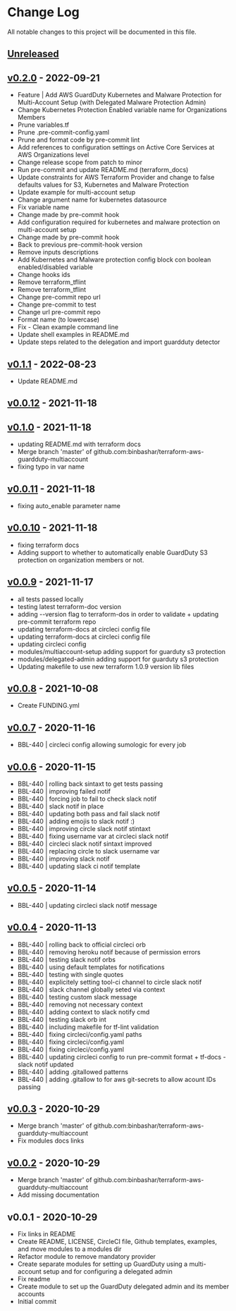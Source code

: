 # Change Log

All notable changes to this project will be documented in this file.

<a name="unreleased"></a>
## [Unreleased]



<a name="v0.2.0"></a>
## [v0.2.0] - 2022-09-21

- Feature | Add AWS GuardDuty Kubernetes and Malware Protection for Multi-Account Setup (with Delegated Malware Protection Admin)
- Change Kubernetes Protection Enabled variable name for Organizations Members
- Prune variables.tf
- Prune .pre-commit-config.yaml
- Prune and format code by pre-commit lint
- Add references to configuration settings on Active Core Services at AWS Organizations level
- Change release scope from patch to minor
- Run pre-commit and update README.md (terraform_docs)
- Update constraints for AWS Terraform Provider and change to false defaults values for S3, Kubernetes and Malware Protection
- Update example for multi-account setup
- Change argument name for kubernetes datasource
- Fix variable name
- Change made by pre-commit hook
- Add configuration required for kubernetes and malware protection on multi-account setup
- Change made by pre-commit hook
- Back to previous pre-commit-hook version
- Remove inputs descriptions
- Add Kubernetes and Malware protection config block con boolean enabled/disabled variable
- Change hooks ids
- Remove terraform_tflint
- Remove terraform_tflint
- Change pre-commit repo url
- Change pre-commit to test
- Change url pre-commit repo
- Format name (to lowercase)
- Fix - Clean example command line
- Update shell examples in README.md
- Update steps related to the delegation and import guardduty detector


<a name="v0.1.1"></a>
## [v0.1.1] - 2022-08-23

- Update README.md


<a name="v0.0.12"></a>
## [v0.0.12] - 2021-11-18



<a name="v0.1.0"></a>
## [v0.1.0] - 2021-11-18

- updating README.md with terraform docs
- Merge branch 'master' of github.com:binbashar/terraform-aws-guardduty-multiaccount
- fixing typo in var name


<a name="v0.0.11"></a>
## [v0.0.11] - 2021-11-18

- fixing auto_enable parameter name


<a name="v0.0.10"></a>
## [v0.0.10] - 2021-11-18

- fixing terraform docs
- Adding support to whether to automatically enable GuardDuty S3 protection on organization members or not.


<a name="v0.0.9"></a>
## [v0.0.9] - 2021-11-17

- all tests passed locally
- testing latest terraform-doc version
- adding --version flag to terraform-dos in order to validate + updating pre-commit terraform repo
- updating terraform-docs at circleci config file
- updating terraform-docs at circleci config file
- updating circleci config
- modules/multiaccount-setup adding support for guarduty s3 protection
- modules/delegated-admin adding support for guarduty s3 protection
- Updating makefile to use new terraform 1.0.9 version lib files


<a name="v0.0.8"></a>
## [v0.0.8] - 2021-10-08

- Create FUNDING.yml


<a name="v0.0.7"></a>
## [v0.0.7] - 2020-11-16

- BBL-440 | circleci config allowing sumologic for every job


<a name="v0.0.6"></a>
## [v0.0.6] - 2020-11-15

- BBL-440 | rolling back sintaxt to get tests passing
- BBL-440 | improving failed notif
- BBL-440 | forcing job to fail to check slack notif
- BBL-440 | slack notif in place
- BBL-440 | updating both pass and fail slack notif
- BBL-440 | adding emojis to slack notif :)
- BBL-440 | improving circle slack notif stintaxt
- BBL-440 | fixing username var at circleci slack notif
- BBL-440 | circleci slack notif sintaxt improved
- BBL-440 | replacing circle to slack username var
- BBL-440 | improving slack notif
- BBL-440 | updating slack ci notif template


<a name="v0.0.5"></a>
## [v0.0.5] - 2020-11-14

- BBL-440 | updating circleci slack notif message


<a name="v0.0.4"></a>
## [v0.0.4] - 2020-11-13

- BBL-440 | rolling back to official circleci orb
- BBL-440 | removing heroku notif because of permission errors
- BBL-440 | testing slack notif orbs
- BBL-440 | using default templates for notifications
- BBL-440 | testing with single quotes
- BBL-440 | explicitely setting tool-ci channel to circle slack notif
- BBL-440 | slack channel globally seted via context
- BBL-440 | testing custom slack message
- BBL-440 | removing not necessary context
- BBL-440 | adding context to slack notify cmd
- BBL-440 | testing slack orb int
- BBL-440 | including makefile for tf-lint validation
- BBL-440 | fixing circleci/config.yaml paths
- BBL-440 | fixing circleci/config.yaml
- BBL-440 | fixing circleci/config.yaml
- BBL-440 | updating circleci config to run pre-commit format + tf-docs - slack notif updated
- BBL-440 | adding .gitallowed patterns
- BBL-440 | adding .gitallow to for aws git-secrets to allow acount IDs passing


<a name="v0.0.3"></a>
## [v0.0.3] - 2020-10-29

- Merge branch 'master' of github.com:binbashar/terraform-aws-guardduty-multiaccount
- Fix modules docs links


<a name="v0.0.2"></a>
## [v0.0.2] - 2020-10-29

- Merge branch 'master' of github.com:binbashar/terraform-aws-guardduty-multiaccount
- Add missing documentation


<a name="v0.0.1"></a>
## v0.0.1 - 2020-10-29

- Fix links in README
- Create README, LICENSE, CircleCI file, Github templates, examples, and move modules to a modules dir
- Refactor module to remove mandatory provider
- Create separate modules for setting up GuardDuty using a multi-account setup and for configuring a delegated admin
- Fix readme
- Create module to set up the GuardDuty delegated admin and its member accounts
- Initial commit


[Unreleased]: https://github.com/binbashar/terraform-aws-guardduty-multiaccount/compare/v0.2.0...HEAD
[v0.2.0]: https://github.com/binbashar/terraform-aws-guardduty-multiaccount/compare/v0.1.1...v0.2.0
[v0.1.1]: https://github.com/binbashar/terraform-aws-guardduty-multiaccount/compare/v0.0.12...v0.1.1
[v0.0.12]: https://github.com/binbashar/terraform-aws-guardduty-multiaccount/compare/v0.1.0...v0.0.12
[v0.1.0]: https://github.com/binbashar/terraform-aws-guardduty-multiaccount/compare/v0.0.11...v0.1.0
[v0.0.11]: https://github.com/binbashar/terraform-aws-guardduty-multiaccount/compare/v0.0.10...v0.0.11
[v0.0.10]: https://github.com/binbashar/terraform-aws-guardduty-multiaccount/compare/v0.0.9...v0.0.10
[v0.0.9]: https://github.com/binbashar/terraform-aws-guardduty-multiaccount/compare/v0.0.8...v0.0.9
[v0.0.8]: https://github.com/binbashar/terraform-aws-guardduty-multiaccount/compare/v0.0.7...v0.0.8
[v0.0.7]: https://github.com/binbashar/terraform-aws-guardduty-multiaccount/compare/v0.0.6...v0.0.7
[v0.0.6]: https://github.com/binbashar/terraform-aws-guardduty-multiaccount/compare/v0.0.5...v0.0.6
[v0.0.5]: https://github.com/binbashar/terraform-aws-guardduty-multiaccount/compare/v0.0.4...v0.0.5
[v0.0.4]: https://github.com/binbashar/terraform-aws-guardduty-multiaccount/compare/v0.0.3...v0.0.4
[v0.0.3]: https://github.com/binbashar/terraform-aws-guardduty-multiaccount/compare/v0.0.2...v0.0.3
[v0.0.2]: https://github.com/binbashar/terraform-aws-guardduty-multiaccount/compare/v0.0.1...v0.0.2
